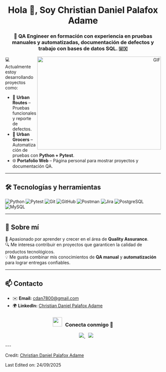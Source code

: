 <h1 align="center">Hola 👋, Soy Christian Daniel Palafox Adame</h1>
<h3 align="center">🎯 QA Engineer en formación con experiencia en pruebas manuales y automatizadas, documentación de defectos y trabajo con bases de datos SQL.   &#127474;&#127485;</h3>

<a target="_blank" align="right">
  <img align="right" top="500" height="300" width="400" alt="GIF" src="https://media.giphy.com/media/SWoSkN6DxTszqIKEqv/giphy.gif">
</a>

💻 Actualmente estoy desarrollando proyectos como:  
- 🚖 **Urban Routes** – Pruebas funcionales y reporte de defectos.  
- 🛒 **Urban Grocers** – Automatización de pruebas con **Python + Pytest**.  
- 🌐 **Portafolio Web** – Página personal para mostrar proyectos y documentación QA.  

---

## 🛠️ Tecnologías y herramientas  
![Python](https://img.shields.io/badge/Python-3776AB?style=for-the-badge&logo=python&logoColor=white)  ![Pytest](https://img.shields.io/badge/Pytest-0A9EDC?style=for-the-badge&logo=pytest&logoColor=white)  ![Git](https://img.shields.io/badge/Git-F05032?style=for-the-badge&logo=git&logoColor=white)  ![GitHub](https://img.shields.io/badge/GitHub-181717?style=for-the-badge&logo=github&logoColor=white)  ![Postman](https://img.shields.io/badge/Postman-FF6C37?style=for-the-badge&logo=postman&logoColor=white)  ![Jira](https://img.shields.io/badge/Jira-0052CC?style=for-the-badge&logo=jira&logoColor=white)  ![PostgreSQL](https://img.shields.io/badge/PostgreSQL-4169E1?style=for-the-badge&logo=postgresql&logoColor=white)  ![MySQL](https://img.shields.io/badge/MySQL-4479A1?style=for-the-badge&logo=mysql&logoColor=white)  

---

## 📌 Sobre mí  
📖 Apasionado por aprender y crecer en el área de **Quality Assurance**.  
🔍 Me interesa contribuir en proyectos que garanticen la calidad de productos tecnológicos.  
💡 Me gusta combinar mis conocimientos de **QA manual** y **automatización** para lograr entregas confiables.  

---

## 📫 Contacto  
- ✉️ **Email:** cdan7800@gmail.com  
- 🌍 **LinkedIn:** [Christian Daniel Palafox Adame](www.linkedin.com/in/christian-daniel-palafox-adame-105687327)  
<h3 align="center"> <img src="https://media.giphy.com/media/iY8CRBdQXODJSCERIr/giphy.gif" width="30" height="30" style="margin-right: 10px;">Conecta conmigo 🤝 </h3>

<p align="center">
 <div align="center" class="icons-social" style="margin-left: 10px;">
    <a style="margin-left: 10px;" target="_blank" href="https://www.linkedin.com/in/christian-daniel-palafox-adame-105687327/">
      <img src="https://img.icons8.com/doodle/40/000000/linkedin--v2.png">
    </a>
    <a style="margin-left: 10px;" target="_blank" href="https://github.com/Christian10D">
      <img src="https://img.icons8.com/doodle/40/000000/github--v1.png">
    </a>
  </div>
</p>
---


Credit: [Christian Daniel Palafox Adame](https://github.com/Christian10D)

Last Edited on: 24/09/2025
